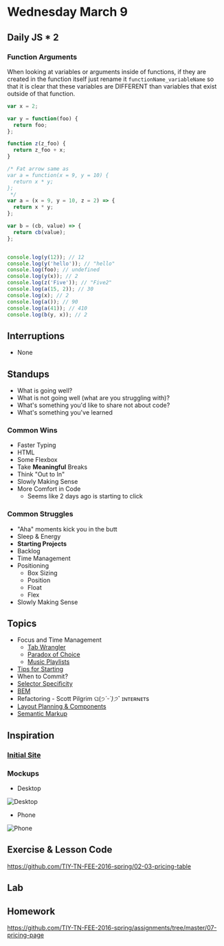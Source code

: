 # Wednesday March 9

## Daily JS * 2

### Function Arguments

When looking at variables or arguments inside of functions, if they are created in the function itself just rename it `functionName_variableName` so that it is clear that these variables are DIFFERENT than variables that exist outside of that function.

```js
var x = 2;

var y = function(foo) {
  return foo;
};

function z(z_foo) {
  return z_foo + x;
}

/* Fat arrow same as
var a = function(x = 9, y = 10) {
  return x * y;
};
 */
var a = (x = 9, y = 10, z = 2) => {
  return x * y;
};

var b = (cb, value) => {
  return cb(value);
};


console.log(y(12)); // 12
console.log(y('hello')); // "hello"
console.log(foo); // undefined
console.log(y(x)); // 2
console.log(z('Five')); // "Five2"
console.log(a(15, 2)); // 30
console.log(x); // 2
console.log(a()); // 90
console.log(a(41)); // 410
console.log(b(y, x)); // 2
```

## Interruptions

* None

## Standups

* What is going well?
* What is not going well (what are you struggling with)?
* What's something you'd like to share not about code?
* What's something you've learned

### Common Wins

* Faster Typing
* HTML
* Some Flexbox
* Take **Meaningful** Breaks
* Think "Out to In"
* Slowly Making Sense
* More Comfort in Code
  - Seems like 2 days ago is starting to click

### Common Struggles

* "Aha" moments kick you in the butt
* Sleep & Energy
* **Starting Projects**
* Backlog
* Time Management
* Positioning
  - Box Sizing
  - Position
  - Float
  - Flex
* Slowly Making Sense

## Topics

* Focus and Time Management
  - [Tab Wrangler](https://chrome.google.com/webstore/detail/tab-wrangler/egnjhciaieeiiohknchakcodbpgjnchh?hl=en)
  - [Paradox of Choice](https://www.ted.com/talks/barry_schwartz_on_the_paradox_of_choice?language=en)
  - [Music Playlists](../../resources/playlists.html)
* [Tips for Starting](../../resources/getting-started.html)
* When to Commit?
* [Selector Specificity](specificity.html)
* [BEM](bem.html)
* Refactoring - Scott Pilgrim ଘ(੭*ˊᵕˋ)੭* ̀ˋ ɪɴᴛᴇʀɴᴇᴛs
* [Layout Planning & Components](components.html)
* [Semantic Markup](semantic-markup.html)

## Inspiration

### [Initial Site](http://pricing-example.surge.sh)

### Mockups

* Desktop

![Desktop](https://github.com/theironyard-frontend-nashville/assignments/blob/cohort2/week02/wed/breakpoint4.png?raw=true)

* Phone

![Phone](https://github.com/theironyard-frontend-nashville/assignments/blob/cohort2/week02/wed/breakpoint1.png?raw=true)


## Exercise & Lesson Code

https://github.com/TIY-TN-FEE-2016-spring/02-03-pricing-table

## Lab

## Homework

https://github.com/TIY-TN-FEE-2016-spring/assignments/tree/master/07-pricing-page
